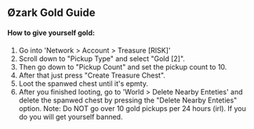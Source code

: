 ## Øzark Gold Guide

#### How to give yourself gold:
1. Go into 'Network > Account > Treasure [RISK]'
2. Scroll down to "Pickup Type" and select "Gold [2]".
3. Then go down to "Pickup Count" and set the pickup count to 10.
4. After that just press "Create Treasure Chest".
5. Loot the spanwed chest until it's epmty.
6. After you finished looting, go to 'World > Delete Nearby Enteties' and delete the spanwed chest by pressing the "Delete Nearby Enteties" option.
Note: Do NOT go over 10 gold pickups per 24 hours (irl). If you do you will get yourself banned.